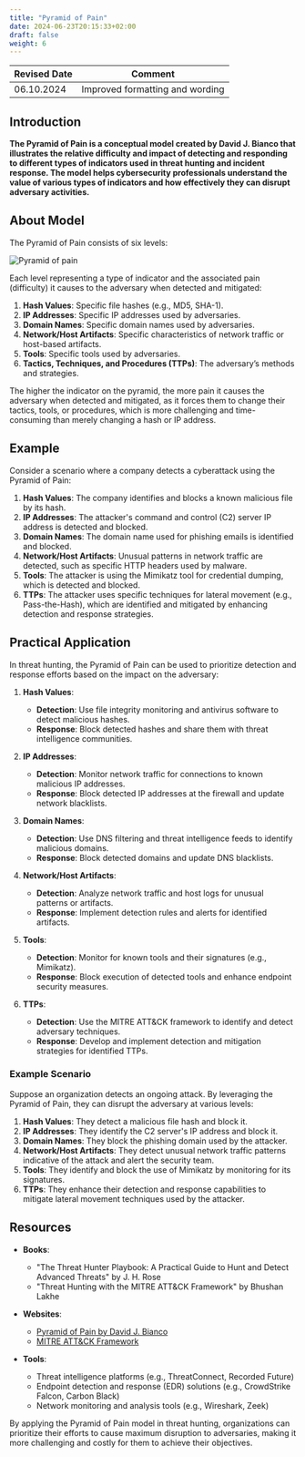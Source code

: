 ```yaml
---
title: "Pyramid of Pain"
date: 2024-06-23T20:15:33+02:00
draft: false
weight: 6
---
```


| Revised Date | Comment |
| ------------ | ------- |
| 06.10.2024   | Improved formatting and wording | 

## Introduction

**The Pyramid of Pain is a conceptual model created by David J. Bianco that illustrates the relative difficulty and impact of detecting and responding to different types of indicators used in threat hunting and incident response. The model helps cybersecurity professionals understand the value of various types of indicators and how effectively they can disrupt adversary activities.**

## About Model

The Pyramid of Pain consists of six levels:

![Pyramid of pain](/images/Pyramid-of-Pain-v2.png)

Each level representing a type of indicator and the associated pain (difficulty) it causes to the adversary when detected and mitigated:

1. **Hash Values**: Specific file hashes (e.g., MD5, SHA-1).
2. **IP Addresses**: Specific IP addresses used by adversaries.
3. **Domain Names**: Specific domain names used by adversaries.
4. **Network/Host Artifacts**: Specific characteristics of network traffic or host-based artifacts.
5. **Tools**: Specific tools used by adversaries.
6. **Tactics, Techniques, and Procedures (TTPs)**: The adversary’s methods and strategies.

The higher the indicator on the pyramid, the more pain it causes the adversary when detected and mitigated, as it forces them to change their tactics, tools, or procedures, which is more challenging and time-consuming than merely changing a hash or IP address.

## Example

Consider a scenario where a company detects a cyberattack using the Pyramid of Pain:

1. **Hash Values**: The company identifies and blocks a known malicious file by its hash.
2. **IP Addresses**: The attacker's command and control (C2) server IP address is detected and blocked.
3. **Domain Names**: The domain name used for phishing emails is identified and blocked.
4. **Network/Host Artifacts**: Unusual patterns in network traffic are detected, such as specific HTTP headers used by malware.
5. **Tools**: The attacker is using the Mimikatz tool for credential dumping, which is detected and blocked.
6. **TTPs**: The attacker uses specific techniques for lateral movement (e.g., Pass-the-Hash), which are identified and mitigated by enhancing detection and response strategies.

## Practical Application

In threat hunting, the Pyramid of Pain can be used to prioritize detection and response efforts based on the impact on the adversary:

1. **Hash Values**:
   - **Detection**: Use file integrity monitoring and antivirus software to detect malicious hashes.
   - **Response**: Block detected hashes and share them with threat intelligence communities.

2. **IP Addresses**:
   - **Detection**: Monitor network traffic for connections to known malicious IP addresses.
   - **Response**: Block detected IP addresses at the firewall and update network blacklists.

3. **Domain Names**:
   - **Detection**: Use DNS filtering and threat intelligence feeds to identify malicious domains.
   - **Response**: Block detected domains and update DNS blacklists.

4. **Network/Host Artifacts**:
   - **Detection**: Analyze network traffic and host logs for unusual patterns or artifacts.
   - **Response**: Implement detection rules and alerts for identified artifacts.

5. **Tools**:
   - **Detection**: Monitor for known tools and their signatures (e.g., Mimikatz).
   - **Response**: Block execution of detected tools and enhance endpoint security measures.

6. **TTPs**:
   - **Detection**: Use the MITRE ATT&CK framework to identify and detect adversary techniques.
   - **Response**: Develop and implement detection and mitigation strategies for identified TTPs.

### Example Scenario

Suppose an organization detects an ongoing attack. By leveraging the Pyramid of Pain, they can disrupt the adversary at various levels:

1. **Hash Values**: They detect a malicious file hash and block it.
2. **IP Addresses**: They identify the C2 server's IP address and block it.
3. **Domain Names**: They block the phishing domain used by the attacker.
4. **Network/Host Artifacts**: They detect unusual network traffic patterns indicative of the attack and alert the security team.
5. **Tools**: They identify and block the use of Mimikatz by monitoring for its signatures.
6. **TTPs**: They enhance their detection and response capabilities to mitigate lateral movement techniques used by the attacker.

## Resources

- **Books**:
  - "The Threat Hunter Playbook: A Practical Guide to Hunt and Detect Advanced Threats" by J. H. Rose
  - "Threat Hunting with the MITRE ATT&CK Framework" by Bhushan Lakhe

- **Websites**:
  - [Pyramid of Pain by David J. Bianco](https://detect-respond.blogspot.com/2013/03/the-pyramid-of-pain.html)
  - [MITRE ATT&CK Framework](https://attack.mitre.org/)

- **Tools**:
  - Threat intelligence platforms (e.g., ThreatConnect, Recorded Future)
  - Endpoint detection and response (EDR) solutions (e.g., CrowdStrike Falcon, Carbon Black)
  - Network monitoring and analysis tools (e.g., Wireshark, Zeek)

By applying the Pyramid of Pain model in threat hunting, organizations can prioritize their efforts to cause maximum disruption to adversaries, making it more challenging and costly for them to achieve their objectives.
